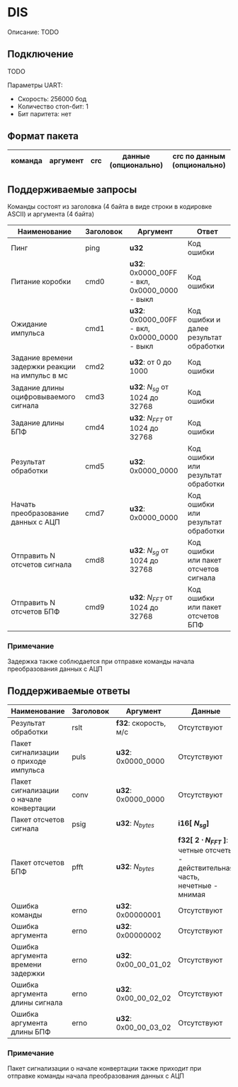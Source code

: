 # DIS

Описание: TODO

## Подключение

TODO

Параметры UART:
- Скорость: 256000 бод
- Количество стоп-бит: 1
- Бит паритета: нет

## Формат пакета

| команда | аргумент | crc | данные (опционально) | сrc по данным (опционально)
| - | - | - | - | -

## Поддерживаемые запросы

Команды состоят из заголовка (4 байта в виде строки в кодировке ASCII) и аргумента (4 байта)

| Наименование | Заголовок | Аргумент | Ответ
| - | - | - | -
| Пинг | ping | **u32** | Код ошибки
| Питание коробки | cmd0 | **u32**: 0x0000_00FF - вкл, 0x0000_0000 - выкл | Код ошибки
| Ожидание импульса | cmd1 | **u32**: 0x0000_00FF - вкл, 0x0000_0000 - выкл | Код ошибки и далее результат обработки
| Задание времени задержки реакции на импульс в мс | cmd2 | **u32**: от 0 до 1000 | Код ошибки
| Задание длины оцифровываемого сигнала | cmd3 | **u32**:  $N_{sg}$ от 1024 до 32768 | Код ошибки
| Задание длины БПФ | cmd4 | **u32**: $N_{FFT}$ от 1024 до 32768 | Код ошибки
| Результат обработки | cmd5 | **u32**: 0x0000_0000 | Код ошибки или результат обработки
| Начать преобразование данных с АЦП | cmd7 | **u32**: 0x0000_0000 | Код ошибки или результат обработки
| Отправить N отсчетов сигнала | cmd8 | **u32**: $N_{sg}$ от 1024 до 32768 | Код ошибки или пакет отсчетов сигнала
| Отправить N отсчетов БПФ | cmd9 | **u32**: $N_{FFT}$ от 1024 до 32768 | Код ошибки или пакет отсчетов БПФ
### Примечание
Задержка также соблюдается при отправке команды начала преобразования данных с АЦП

## Поддерживаемые ответы
| Наименование | Заголовок | Аргумент | Данные
| - | - | - | -
| Результат обработки | rslt | **f32**: скорость, м/с | Отсутствуют
| Пакет сигнализации о приходе импульса | puls | **u32**: 0x0000_0000 | Отсутствуют
| Пакет сигнализации о начале конвертации | сonv | **u32**: 0x0000_0000 | Отсутствуют
| Пакет отсчетов сигнала | psig | **u32**: $N_{bytes}$ | **i16[ $N_{sg}$]**
| Пакет отсчетов БПФ | pfft | **u32**: $N_{bytes}$ | **f32[ $2\cdot N_{FFT}$ ]**: четные отсчеты - действительная часть, нечетные - мнимая
| Ошибка команды | erno | **u32**: 0x00000001 | Отсутствуют
| Ошибка аргумента | erno | **u32**: 0x00000002 | Отсутствуют
| Ошибка аргумента времени задержки | erno | **u32**: 0x00_00_01_02 | Отсутствуют
| Ошибка аргумента длины сигнала | erno | **u32**: 0x00_00_02_02 | Отсутствуют
| Ошибка аргумента длины БПФ | erno | **u32**: 0x00_00_03_02 | Отсутствуют

### Примечание
Пакет сигнализации о начале конвертации также приходит при отправке команды начала преобразования данных с АЦП